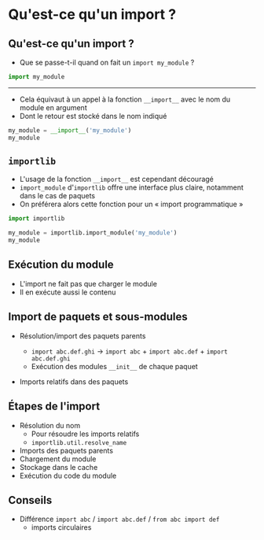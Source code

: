# Qu'est-ce qu'un import ?

## Qu'est-ce qu'un import ?

- Que se passe-t-il quand on fait un `import my_module` ?

```python
import my_module
```

---

- Cela équivaut à un appel à la fonction `__import__` avec le nom du module en argument
- Dont le retour est stocké dans le nom indiqué

```python
my_module = __import__('my_module')
my_module
```

## `importlib`

- L'usage de la fonction `__import__` est cependant découragé
- `import_module` d'`importlib` offre une interface plus claire, notamment dans le cas de paquets
- On préférera alors cette fonction pour un « import programmatique »

```python
import importlib

my_module = importlib.import_module('my_module')
my_module
```

## Exécution du module

- L'import ne fait pas que charger le module
- Il en exécute aussi le contenu

## Import de paquets et sous-modules

- Résolution/import des paquets parents
    - `import abc.def.ghi` -> `import abc` + `import abc.def` + `import abc.def.ghi`
    - Exécution des modules `__init__` de chaque paquet

- Imports relatifs dans des paquets

## Étapes de l'import

- Résolution du nom
    - Pour résoudre les imports relatifs
    - `importlib.util.resolve_name`
- Imports des paquets parents
- Chargement du module
- Stockage dans le cache
- Exécution du code du module

## Conseils

- Différence `import abc` / `import abc.def` / `from abc import def`
    - imports circulaires

